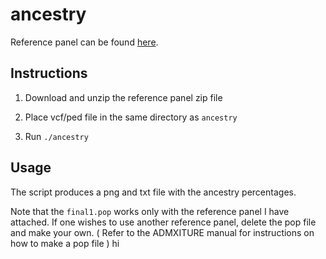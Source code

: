 # ancestry

Reference panel can be found [here](https://www.dropbox.com/s/w61czv0zd0x3jlk/reference_panel.zip?dl=0).

## Instructions

1. Download and unzip the reference panel zip file

2. Place vcf/ped file in the same directory as `ancestry`

3. Run `./ancestry`

## Usage

The script produces a png and txt file with the ancestry percentages.


Note that the `final1.pop` works only with the reference panel I have attached. If one wishes to use another reference panel, delete the pop file and make your own. ( Refer to the ADMXITURE manual for instructions on how to make a pop file )
hi
